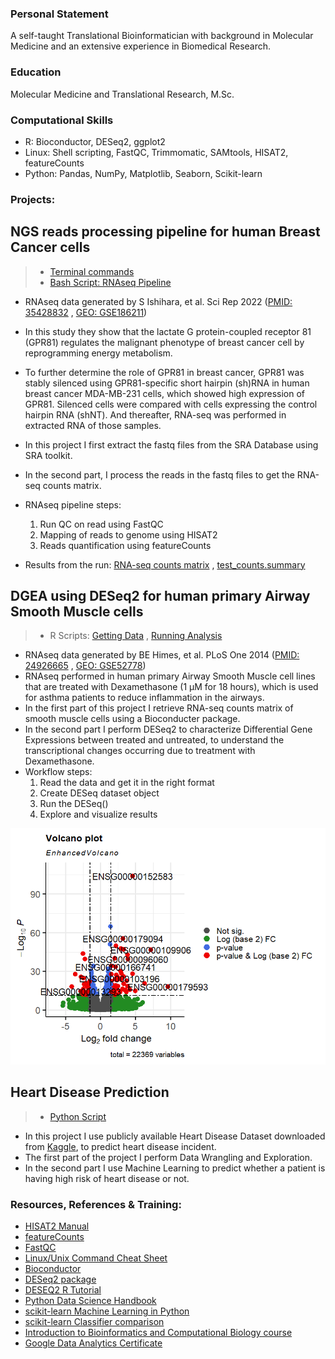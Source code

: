 ### Personal Statement 
A self-taught Translational Bioinformatician with background in Molecular Medicine and an extensive experience in Biomedical Research. 

### Education
Molecular Medicine and Translational Research, M.Sc. 

### Computational Skills
- R: Bioconductor, DESeq2, ggplot2
- Linux: Shell scripting, FastQC, Trimmomatic, SAMtools, HISAT2, featureCounts
- Python: Pandas, NumPy, Matplotlib, Seaborn, Scikit-learn
 
### Projects:

## NGS reads processing pipeline for human Breast Cancer cells

> - [Terminal commands](https://github.com/amenamahdami/Amena_Mahdami_Portfolio.github.io/blob/main/Shell/terminal%20commands.sh)
> - [Bash Script: RNAseq Pipeline](https://github.com/amenamahdami/Amena_Mahdami_Portfolio.github.io/blob/main/Shell/RNASeq_pipeline_BC.sh)

- RNAseq data generated by S Ishihara, et al. Sci Rep 2022 ([PMID: 35428832](https://pubmed.ncbi.nlm.nih.gov/35428832/) , [GEO: GSE186211](https://www.ncbi.nlm.nih.gov/geo/query/acc.cgi?acc=GSE186211))
- In this study they show that the lactate G protein-coupled receptor 81 (GPR81) regulates the malignant phenotype of breast cancer cell by reprogramming energy metabolism.
- To further determine the role of GPR81 in breast cancer, GPR81 was stably silenced using GPR81-specific short hairpin (sh)RNA in human breast cancer MDA-MB-231 cells, which showed high expression of GPR81. Silenced cells were compared with cells expressing the control hairpin RNA (shNT). And thereafter, RNA-seq was performed in extracted RNA of those samples.  

- In this project I first extract the fastq files from the SRA Database using SRA toolkit.
- In the second part, I process the reads in the fastq files to get the RNA-seq counts matrix.
- RNAseq pipeline steps:
  1. Run QC on read using FastQC 
  2. Mapping of reads to genome using HISAT2
  3. Reads quantification using featureCounts
    
- Results from the run: [RNA-seq counts matrix](https://github.com/amenamahdami/Amena_Mahdami_Portfolio.github.io/blob/main/Shell/sample_counts.tsv) , [test_counts.summary](https://github.com/amenamahdami/Amena_Mahdami_Portfolio.github.io/blob/main/Shell/test_counts.summary)  

    

## DGEA using DESeq2 for human primary Airway Smooth Muscle cells
> - R Scripts: [Getting Data](https://github.com/amenamahdami/Amena_Mahdami_Portfolio.github.io/blob/main/R/getData_airway.r) , [Running Analysis](https://github.com/amenamahdami/Amena_Mahdami_Portfolio.github.io/blob/main/R/DESeq2_workflow_airway.R)  

- RNAseq data generated by BE Himes, et al. PLoS One 2014 ([PMID: 24926665](https://pubmed.ncbi.nlm.nih.gov/24926665/) , [GEO: GSE52778](https://www.ncbi.nlm.nih.gov/geo/query/acc.cgi?acc=GSE52778))
- RNAseq performed in human primary Airway Smooth Muscle cell lines that are treated with Dexamethasone (1 µM for 18 hours), which is used for asthma patients to reduce inflammation in the airways.
- In the first part of this project I retrieve RNA-seq counts matrix of smooth muscle cells using a Bioconducter package. 
- In the second part I perform DESeq2 to characterize Differential Gene Expressions between treated and untreated, to understand the transcriptional changes occurring due to treatment with Dexamethasone.
- Workflow steps:
  1. Read the data and get it in the right format
  2. Create DESeq dataset object
  3. Run the DESeq()
  4. Explore and visualize results

![Differential Gene Expression Volcano Plot](assets/img/Volcano_plot_airway.png)  

  
  
## Heart Disease Prediction
> - [Python Script](https://github.com/amenamahdami/Amena_Mahdami_Portfolio.github.io/blob/main/Python/ML_Project_Heart_Disease_Prediction.ipynb)

- In this project I use publicly available Heart Disease Dataset downloaded from [Kaggle](https://www.kaggle.com/datasets/johnsmith88/heart-disease-dataset), to predict heart disease incident.
- The first part of the project I perform Data Wrangling and Exploration.
- In the second part I use Machine Learning to predict whether a patient is having high risk of heart disease or not.


      


### Resources, References & Training:
- [HISAT2 Manual](https://daehwankimlab.github.io/hisat2/manual/)
- [featureCounts](https://rnnh.github.io/bioinfo-notebook/docs/featureCounts.html)
- [FastQC](https://www.bioinformatics.babraham.ac.uk/projects/fastqc/)
- [Linux/Unix Command Cheat Sheet](https://rumorscity.com/2014/08/16/6-best-linuxunix-command-cheat-sheet/)
- [Bioconductor](https://www.bioconductor.org/)
- [DESeq2 package](https://bioc.ism.ac.jp/packages/2.14/bioc/vignettes/DESeq2/inst/doc/beginner.pdf)
- [DESEQ2 R Tutorial](https://lashlock.github.io/compbio/R_presentation.html)
- [Python Data Science Handbook](https://jakevdp.github.io/PythonDataScienceHandbook/)
- [scikit-learn Machine Learning in Python](https://scikit-learn.org/stable/)
- [scikit-learn Classifier comparison](https://scikit-learn.org/stable/auto_examples/classification/plot_classifier_comparison.html#sphx-glr-auto-examples-classification-plot-classifier-comparison-py)
- [Introduction to Bioinformatics and Computational Biology course](https://liulab-dfci.github.io/bioinfo-combio/)
- [Google Data Analytics Certificate](https://coursera.org/share/0dd196ce17876b5d71ccc0c4695b738f) 
